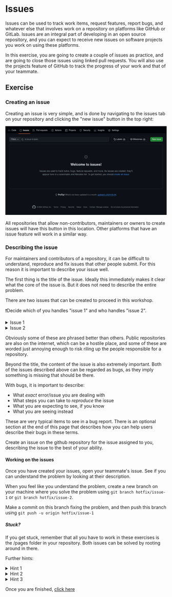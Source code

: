 # Issues

Issues can be used to track work items, request features, report bugs, and whatever else that involves work on a repository on platforms like GitHub or GitLab.
Issues are an integral part of developing in an open source repository, and you can expect to receive new issues on software projects you work on using these platforms.

In this exercise, you are going to create a couple of issues as practice, and are going to close those issues using linked pull requests.
You will also use the projects feature of GitHub to track the progress of your work and that of your teammate.

## Exercise

### Creating an issue

Creating an issue is very simple, and is done by navigating to the issues tab on your repository and clicking the "new issue" button in the top right:

[![Issues tab](/images/issues.png)](images/issues.png)

All repositories that allow non-contributors, maintainers or owners to create issues will have this button in this location.
Other platforms that have an issue feature will work in a similar way.

### Describing the issue

For maintainers and contributors of a repository, it can be difficult to understand, reproduce and fix issues that other people submit.
For this reason it is important to describe your issue well.

The first thing is the title of the issue.
Ideally this immediately makes it clear what the core of the issue is.
But it does not need to describe the entire problem.


There are two issues that can be created to proceed in this workshop.

❗Decide which of you handles "issue 1" and who handles "issue 2".

<details>
<summary>Issue 1</summary>

The first issue is that you added a contributing-to-a-repository page to the listing, but it's blank.
This is because there is a typo in the filename for this.

From the perspective of the user, all they know is that there is a page that looks like it has no content, so some ways to phrase this may be:

- missing content
- contributing-to-a-repository.md is missing content
- why can't I see the article
- contributing to repository page should be there but it isn't why

</details>

<details>
<summary>Issue 2</summary>

This second issue is that there ought to be a page on creating pull requests, but it's missing from the listing.

From the perspective of the user, they may have been told there would be a page with this content, but they can't see it.
Some ways they may phrase this are:

- missing article
- creating-pull-requests not showing in list
- where is the creating pull requests thing
- please add the pull requests page

</details>

Obviously some of these are phrased better than others.
Public repositories are also on the internet, which can be a hostile place, and some of these are worded just annoying enough to risk riling up the people responsible for a repository.

Beyond the title, the content of the issue is also extremely important.
Both of the issues described above can be regarded as bugs, as they imply something is missing that should be there.

With bugs, it is important to describe:
- What _exact_ error/issue you are dealing with
- What steps you can take to _reproduce_ the issue
- What you are expecting to see, if you know
- What you are seeing instead

These are very typical items to see in a bug report.
There is an optional section at the end of this page that describes how you can help users describe their bugs in these terms.

Create an issue on the github repository for the issue assigned to you, describing the issue to the best of your ability.

#### Working on the issues

Once you have created your issues, open your teammate's issue.
See if you can understand the problem by looking at their description.

When you feel like you understand the problem, create a new branch on your machine where you solve the problem using `git branch hotfix/issue-1` or `git branch hotfix/issue-2`.

Make a commit on this branch fixing the problem, and then push this branch using `git push -u origin hotfix/issue-1`

##### Stuck?
If you get stuck, remember that all you have to work in these exercises is the /pages folder in your repository.
Both issues can be solved by rooting around in there.

Further hints:

<details>
<summary>Hint 1</summary>
Each line in listing.txt is a page that shows up as a link on the left side of the website.
</details>


<details>
<summary>Hint 2</summary>
A link to a page will show up regardless of whether a page with that file name exists
</details>


<details>
<summary>Hint 3</summary>
Remember that lines starting with a # are comments and are ignored by the website.
</details>

Once you are finished, [click here](index.html?page=creating-pull-requests.md)

